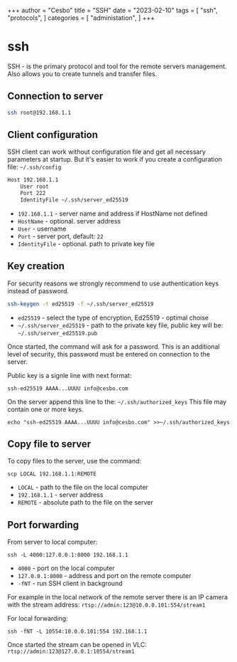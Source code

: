 +++
author = "Cesbo"
title = "SSH"
date = "2023-02-10"
tags = [
    "ssh",
    "protocols",
]
categories = [
    "administation",
]
+++
# ssh

SSH - is the primary protocol and tool for the remote servers management.
Also allows you to create tunnels and transfer files.
<!--more-->
## Connection to server

```sh
ssh root@192.168.1.1
```

## Client configuration

SSH client can work without configuration file and get all necessary parameters at startup.
But it's easier to work if you create a configuration file: `~/.ssh/config`

```sh
Host 192.168.1.1
    User root
    Port 222
    IdentityFile ~/.ssh/server_ed25519
```

- `192.168.1.1` - server name and address if HostName not defined
- `HostName` - optional. server address
- `User` - username
- `Port` - server port, default: `22`
- `IdentityFile` - optional. path to private key file

## Key creation

For security reasons we strongly recommend to use authentication keys instead of password.

```sh
ssh-keygen -t ed25519 -f ~/.ssh/server_ed25519
```

- `ed25519` - select the type of encryption, Ed25519 - optimal choise
- `~/.ssh/server_ed25519` - path to the private key file, public key will be: `~/.ssh/server_ed25519.pub`

Once started, the command will ask for a password. This is an additional level of security,
this password must be entered on connection to the server.

Public key is a signle line with next format:

```
ssh-ed25519 AAAA...UUUU info@cesbo.com
```

On the server append this line to the: `~/.ssh/authorized_keys` This file may contain one or more keys.

```
echo "ssh-ed25519 AAAA...UUUU info@cesbo.com" >>~/.ssh/authorized_keys
```

## Copy file to server

To copy files to the server, use the command:

```
scp LOCAL 192.168.1.1:REMOTE
```

- `LOCAL` - path to the file on the local computer
- `192.168.1.1` - server address
- `REMOTE` - absolute path to the file on the server

## Port forwarding

From server to local computer:

```
ssh -L 4000:127.0.0.1:8000 192.168.1.1
```

- `4000` - port on the local computer
- `127.0.0.1:8000` - address and port on the remote computer
- `-fNT` - run SSH client in background

For example in the local network of the remote server there is an IP camera with the stream address: `rtsp://admin:123@10.0.0.101:554/stream1`

For local forwarding:

```
ssh -fNT -L 10554:10.0.0.101:554 192.168.1.1
```

Once started the stream can be opened in VLC: `rtsp://admin:123@127.0.0.1:10554/stream1`
